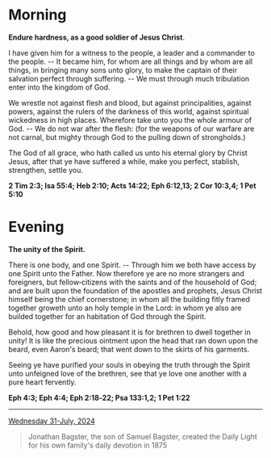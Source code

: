 # Morning

**Endure hardness, as a good soldier of Jesus Christ**.
 
I have given him for a witness to the people, a leader and a commander to the people. -- It became him, for whom are all things and by whom are all things, in bringing many sons unto glory, to make the captain of their salvation perfect through suffering. -- We must through much tribulation enter into the kingdom of God.
 
We wrestle not against flesh and blood, but against principalities, against powers, against the rulers of the darkness of this world, against spiritual wickedness in high places. Wherefore take unto you the whole armour of God. -- We do not war after the flesh: (for the weapons of our warfare are not carnal, but mighty through God to the pulling down of strongholds.)
 
The God of all grace, who hath called us unto his eternal glory by Christ Jesus, after that ye have suffered a while, make you perfect, stablish, strengthen, settle you.  

**2 Tim 2:3; Isa 55:4; Heb 2:10; Acts 14:22; Eph 6:12,13; 2 Cor 10:3,4; 1 Pet 5:10**

# Evening

**The unity of the Spirit.**
 
There is one body, and one Spirit. -- Through him we both have access by one Spirit unto the Father. Now therefore ye are no more strangers and foreigners, but fellow‑citizens with the saints and of the household of God; and are built upon the foundation of the apostles and prophets, Jesus Christ himself being the chief cornerstone; in whom all the building fitly framed together groweth unto an holy temple in the Lord: in whom ye also are builded together for an habitation of God through the Spirit.
 
Behold, how good and how pleasant it is for brethren to dwell together in unity! It is like the precious ointment upon the head that ran down upon the beard, even Aaron's beard; that went down to the skirts of his garments.
 
Seeing ye have purified your souls in obeying the truth through the Spirit unto unfeigned love of the brethren, see that ye love one another with a pure heart fervently.  

**Eph 4:3; Eph 4:4; Eph 2:18‑22; Psa 133:1,2; 1 Pet 1:22**

---

[Wednesday 31-July, 2024](https://t.me/s/daily_light)

> Jonathan Bagster, the son of Samuel Bagster, created the Daily Light for his own family's daily devotion in 1875

